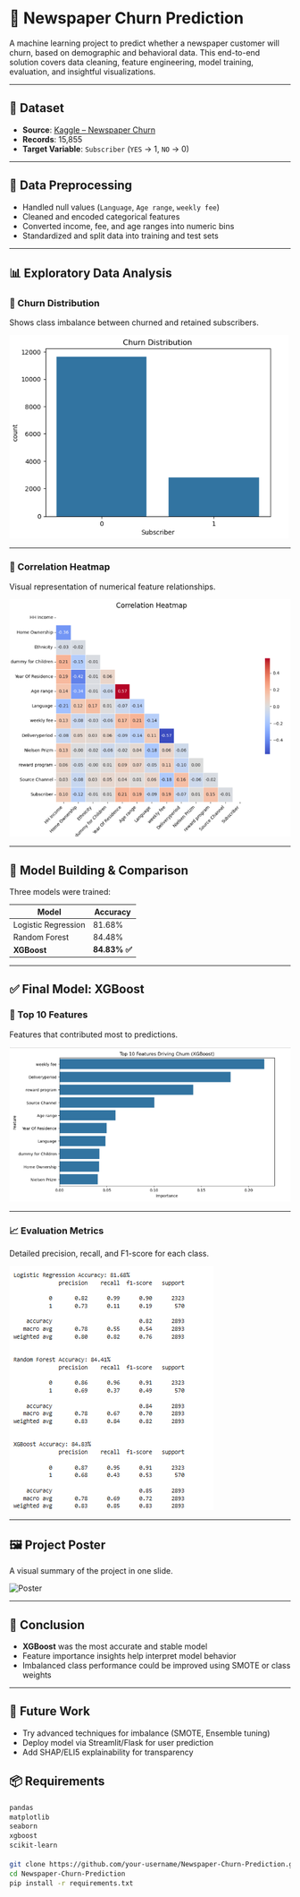 # 📰 Newspaper Churn Prediction

A machine learning project to predict whether a newspaper customer will churn, based on demographic and behavioral data. This end-to-end solution covers data cleaning, feature engineering, model training, evaluation, and insightful visualizations.

---

## 📁 Dataset

- **Source**: [Kaggle – Newspaper Churn](https://www.kaggle.com/datasets/leiyiting01/newspaper-churn)
- **Records**: 15,855  
- **Target Variable**: `Subscriber` (`YES` → 1, `NO` → 0)

---

## 🧼 Data Preprocessing

- Handled null values (`Language`, `Age range`, `weekly fee`)
- Cleaned and encoded categorical features
- Converted income, fee, and age ranges into numeric bins
- Standardized and split data into training and test sets

---

## 📊 Exploratory Data Analysis

### 📌 Churn Distribution  
Shows class imbalance between churned and retained subscribers.

![Churn Distribution](https://github.com/Tabassumfathima583/Newspaper-churn/blob/main/Images/Churn%20Distribution.png)

---

### 📌 Correlation Heatmap  
Visual representation of numerical feature relationships.

![Correlation Heatmap](https://github.com/Tabassumfathima583/Newspaper-churn/blob/main/Images/Correlation%20heatmap.png)

---

## 🤖 Model Building & Comparison

Three models were trained:

| Model                | Accuracy |
|---------------------|----------|
| Logistic Regression | 81.68%   |
| Random Forest       | 84.48%   |
| **XGBoost**         | **84.83% ✅** |

---

## ✅ Final Model: XGBoost

### 🧠 Top 10 Features  
Features that contributed most to predictions.

![Top 10 Features](https://github.com/Tabassumfathima583/Newspaper-churn/blob/main/Images/Top%2010%20features(XGBoost).png)

---

### 📈 Evaluation Metrics  
Detailed precision, recall, and F1-score for each class.

![Evaluation Metrics](https://github.com/Tabassumfathima583/Newspaper-churn/blob/main/Images/Evaluation%20metrics.png)

---

## 🖼️ Project Poster  
A visual summary of the project in one slide.

![Poster](https://github.com/Tabassumfathima583/Newspaper-churn/blob/main/Images/poster.png)

---

## 📌 Conclusion

- **XGBoost** was the most accurate and stable model
- Feature importance insights help interpret model behavior
- Imbalanced class performance could be improved using SMOTE or class weights

---

## 🚀 Future Work

- Try advanced techniques for imbalance (SMOTE, Ensemble tuning)  
- Deploy model via Streamlit/Flask for user prediction  
- Add SHAP/ELI5 explainability for transparency  

## 📦 Requirements

```bash
pandas
matplotlib
seaborn
xgboost
scikit-learn

git clone https://github.com/your-username/Newspaper-Churn-Prediction.git
cd Newspaper-Churn-Prediction
pip install -r requirements.txt

